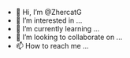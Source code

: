 - 👋 Hi, I’m @ZhercatG
- 👀 I’m interested in ...
- 🌱 I’m currently learning ...
- 💞️ I’m looking to collaborate on ...
- 📫 How to reach me ...

<!---
ZhercatG/ZhercatG is a ✨ special ✨ repository because its `README.md` (this file) appears on your GitHub profile.
You can click the Preview link to take a look at your changes.
--->
